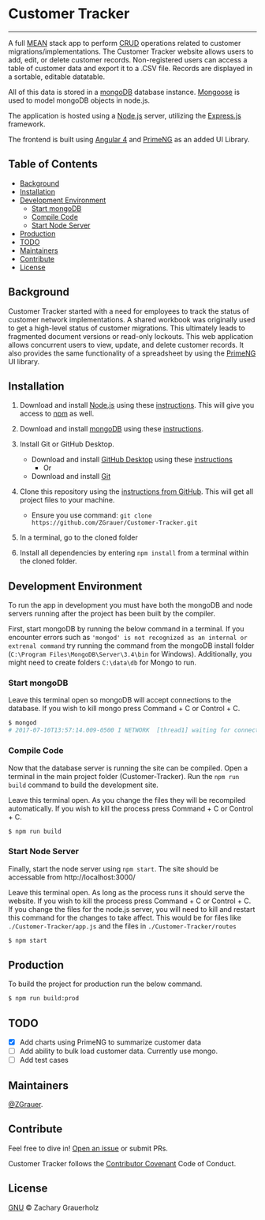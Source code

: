 # Customer Tracker
----

A full [MEAN](https://en.wikipedia.org/wiki/MEAN_(software_bundle)) stack app to perform [CRUD](https://en.wikipedia.org/wiki/Create,_read,_update_and_delete) operations related to customer migrations/implementations. The Customer Tracker website allows users to add, edit, or delete customer records.  Non-registered users can access a table of customer data and export it to a .CSV file.  Records are displayed in a sortable, editable datatable.

All of this data is stored in a [mongoDB](https://www.mongodb.com/) database instance. [Mongoose](http://mongoosejs.com/) is used to model mongoDB objects in node.js.

The application is hosted using a [Node.js](https://nodejs.org/en/) server, utilizing the [Express.js](https://expressjs.com/) framework.

The frontend is built using [Angular 4](https://angular.io/) and [PrimeNG](https://www.primefaces.org/primeng/#/) as an added UI Library.

## Table of Contents

- [Background](#background)
- [Installation](#installation)
- [Development Environment](#dev)
	- [Start mongoDB](#start-mongo)
	- [Compile Code](#compile-code)
	- [Start Node Server](#start-node)
- [Production](#prod)
- [TODO](#todo)
- [Maintainers](#maintainers)
- [Contribute](#contribute)
- [License](#license)

## <a name="background"></a>Background

Customer Tracker started with a need for employees to track the status of customer network implementations.  A shared workbook was originally used to get a high-level status of customer migrations.  This ultimately leads to fragmented document versions or read-only lockouts.  This web application allows concurrent users to view, update, and delete customer records.  It also provides the same functionality of a spreadsheet by using the [PrimeNG](https://www.primefaces.org/primeng/#/) UI library.  



## <a name="installation"></a>Installation


1. Download and install [Node.js](https://nodejs.org/en/download/) using these [instructions](https://docs.npmjs.com/getting-started/installing-node).  This will give you access to [npm](https://npmjs.com) as well.
2. Download and install [mongoDB](https://www.mongodb.com/download-center#community) using these [instructions](https://docs.mongodb.com/manual/installation/).
3. Install Git or GitHub Desktop.
	* Download and install [GitHub Desktop](https://help.github.com/articles/set-up-git/) using these [instructions](https://help.github.com/articles/set-up-git/)
		* Or
	* Download and install [Git](https://git-scm.com/downloads)
4. Clone this repository using the [instructions from GitHub](https://help.github.com/articles/cloning-a-repository/).  This will get all project files to your machine.
    * Ensure you use command:
        `git clone https://github.com/ZGrauer/Customer-Tracker.git`

5. In a terminal, go to the cloned folder
6. Install all dependencies by entering `npm install` from a terminal within the cloned folder.

## <a name="dev"></a>Development Environment

To run the app in development you must have both the mongoDB and node servers running after the project has been built by the compiler.

First, start mongoDB by running the below command in a terminal.  If you encounter errors such as `'mongod' is not recognized as an internal or extrenal command` try  running the command from the mongoDB install folder (`C:\Program Files\MongoDB\Server\3.4\bin` for Windows).  Additionally, you might need to create folders `C:\data\db` for Mongo to run.

### <a name="start-mongo"></a>Start mongoDB
Leave this terminal open so mongoDB will accept connections to the database.  If you wish to kill mongo press Command + C or Control + C.

```sh
$ mongod
# 2017-07-10T13:57:14.009-0500 I NETWORK  [thread1] waiting for connections on port27017
```

### <a name="compile-code"></a>Compile Code
Now that the database server is running the site can be compiled.  Open a terminal in the main project folder (Customer-Tracker).  Run the `npm run build` command to build the development site.

Leave this terminal open.  As you change the files they will be recompiled automatically.  If you wish to kill the process press Command + C or Control + C.

```sh
$ npm run build
```

### <a name="start-node"></a>Start Node Server
Finally, start the node server using `npm start`.  The site should be accessable from http://localhost:3000/

Leave this terminal open.  As long as the process runs it should serve the website. If you wish to kill the process press Command + C or Control + C. If you change the files for the node.js server, you will need to kill and restart this command for the changes to take affect.  This would be for files like `./Customer-Tracker/app.js` and the files in `./Customer-Tracker/routes`

```sh
$ npm start
```

## <a name="prod"></a>Production
To build the project for production run the below command.

```sh
$ npm run build:prod
```

## <a name="todo"></a>TODO
- [X] Add charts using PrimeNG to summarize customer data
- [ ] Add ability to bulk load customer data. Currently use mongo.
- [ ] Add test cases

## <a name="maintainers"></a>Maintainers

[@ZGrauer](https://github.com/ZGrauer).

## Contribute

Feel free to dive in! [Open an issue](https://github.com/ZGrauer/Customer-Tracker/issues/new) or submit PRs.

Customer Tracker follows the [Contributor Covenant](http://contributor-covenant.org/version/1/3/0/) Code of Conduct.

## License

[GNU](LICENSE) © Zachary Grauerholz
